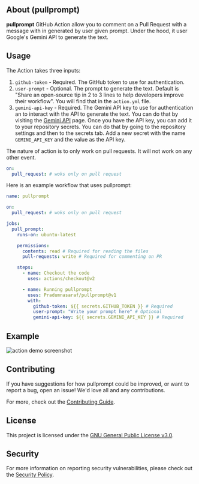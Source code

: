 ## About (pullprompt)

**pullprompt** GitHub Action allow you to comment on a Pull Request with a message with in generated by user given prompt. Under the hood, it user Google's Gemini API to generate the text.

## Usage

The Action takes three inputs:

1. `github-token` - Required. The GitHub token to use for authentication.
2. `user-prompt` - Optional. The prompt to generate the text. Default is "Share an open-source tip in 2 to 3 lines to help developers improve their workflow". You will find that in the `action.yml` file.
3. `gemini-api-key` - Required. The Gemini API key to use for authentication an to interact with the API to generate the text. You can do that by visiting the [Gemini API](https://ai.google.dev/gemini-api/docs/api-key) page. Once you have the API key, you can add it to your repository secrets. You can do that by going to the repository settings and then to the secrets tab. Add a new secret with the name `GEMINI_API_KEY` and the value as the API key.

The nature of action is to only work on pull requests. It will not work on any other event. 

```yaml
on:
  pull_request: # woks only on pull request
```

Here is an example workflow that uses pullprompt:

```yaml
name: pullprompt

on:
  pull_request: # woks only on pull request

jobs:
  pull_prompt:
    runs-on: ubuntu-latest

    permissions:
      contents: read # Required for reading the files
      pull-requests: write # Required for commenting on PR

    steps:
      - name: Checkout the code
        uses: actions/checkout@v2

      - name: Running pullprompt
        uses: Pradumnasaraf/pullprompt@v1
        with:
          github-token: ${{ secrets.GITHUB_TOKEN }} # Required
          user-prompt: "Write your prompt here" # Optional
          gemini-api-key: ${{ secrets.GEMINI_API_KEY }} # Required
```

## Example

![action demo screenshot](https://github.com/user-attachments/assets/3c88ab21-61a1-4fe7-b5ef-211c8e60e577)

## Contributing

If you have suggestions for how pullprompt could be improved, or want to report a bug, open an issue! We'd love all and any contributions.

For more, check out the [Contributing Guide](CONTRIBUTING.md).

## License

This project is licensed under the [GNU General Public License v3.0](LICENSE).

## Security

For more information on reporting security vulnerabilities, please check out the [Security Policy](SECURITY.md).
